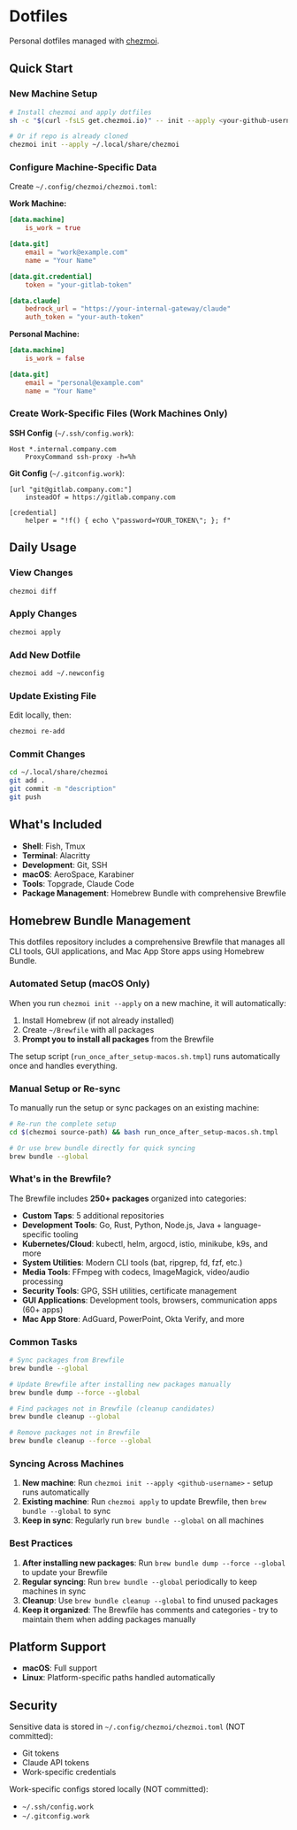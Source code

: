 # Dotfiles

Personal dotfiles managed with [chezmoi](https://www.chezmoi.io/).

## Quick Start

### New Machine Setup

```bash
# Install chezmoi and apply dotfiles
sh -c "$(curl -fsLS get.chezmoi.io)" -- init --apply <your-github-username>

# Or if repo is already cloned
chezmoi init --apply ~/.local/share/chezmoi
```

### Configure Machine-Specific Data

Create `~/.config/chezmoi/chezmoi.toml`:

**Work Machine:**
```toml
[data.machine]
    is_work = true

[data.git]
    email = "work@example.com"
    name = "Your Name"

[data.git.credential]
    token = "your-gitlab-token"

[data.claude]
    bedrock_url = "https://your-internal-gateway/claude"
    auth_token = "your-auth-token"
```

**Personal Machine:**
```toml
[data.machine]
    is_work = false

[data.git]
    email = "personal@example.com"
    name = "Your Name"
```

### Create Work-Specific Files (Work Machines Only)

**SSH Config** (`~/.ssh/config.work`):
```ssh
Host *.internal.company.com
    ProxyCommand ssh-proxy -h=%h
```

**Git Config** (`~/.gitconfig.work`):
```gitconfig
[url "git@gitlab.company.com:"]
    insteadOf = https://gitlab.company.com

[credential]
    helper = "!f() { echo \"password=YOUR_TOKEN\"; }; f"
```

## Daily Usage

### View Changes
```bash
chezmoi diff
```

### Apply Changes
```bash
chezmoi apply
```

### Add New Dotfile
```bash
chezmoi add ~/.newconfig
```

### Update Existing File
Edit locally, then:
```bash
chezmoi re-add
```

### Commit Changes
```bash
cd ~/.local/share/chezmoi
git add .
git commit -m "description"
git push
```

## What's Included

- **Shell**: Fish, Tmux
- **Terminal**: Alacritty
- **Development**: Git, SSH
- **macOS**: AeroSpace, Karabiner
- **Tools**: Topgrade, Claude Code
- **Package Management**: Homebrew Bundle with comprehensive Brewfile

## Homebrew Bundle Management

This dotfiles repository includes a comprehensive Brewfile that manages all CLI tools, GUI applications, and Mac App Store apps using Homebrew Bundle.

### Automated Setup (macOS Only)

When you run `chezmoi init --apply` on a new machine, it will automatically:
1. Install Homebrew (if not already installed)
2. Create `~/Brewfile` with all packages
3. **Prompt you to install all packages** from the Brewfile

The setup script (`run_once_after_setup-macos.sh.tmpl`) runs automatically once and handles everything.

### Manual Setup or Re-sync

To manually run the setup or sync packages on an existing machine:

```bash
# Re-run the complete setup
cd $(chezmoi source-path) && bash run_once_after_setup-macos.sh.tmpl

# Or use brew bundle directly for quick syncing
brew bundle --global
```

### What's in the Brewfile?

The Brewfile includes **250+ packages** organized into categories:
- **Custom Taps**: 5 additional repositories
- **Development Tools**: Go, Rust, Python, Node.js, Java + language-specific tooling
- **Kubernetes/Cloud**: kubectl, helm, argocd, istio, minikube, k9s, and more
- **System Utilities**: Modern CLI tools (bat, ripgrep, fd, fzf, etc.)
- **Media Tools**: FFmpeg with codecs, ImageMagick, video/audio processing
- **Security Tools**: GPG, SSH utilities, certificate management
- **GUI Applications**: Development tools, browsers, communication apps (60+ apps)
- **Mac App Store**: AdGuard, PowerPoint, Okta Verify, and more

### Common Tasks

```bash
# Sync packages from Brewfile
brew bundle --global

# Update Brewfile after installing new packages manually
brew bundle dump --force --global

# Find packages not in Brewfile (cleanup candidates)
brew bundle cleanup --global

# Remove packages not in Brewfile
brew bundle cleanup --force --global
```

### Syncing Across Machines

1. **New machine**: Run `chezmoi init --apply <github-username>` - setup runs automatically
2. **Existing machine**: Run `chezmoi apply` to update Brewfile, then `brew bundle --global` to sync
3. **Keep in sync**: Regularly run `brew bundle --global` on all machines

### Best Practices

1. **After installing new packages**: Run `brew bundle dump --force --global` to update your Brewfile
2. **Regular syncing**: Run `brew bundle --global` periodically to keep machines in sync
3. **Cleanup**: Use `brew bundle cleanup --global` to find unused packages
4. **Keep it organized**: The Brewfile has comments and categories - try to maintain them when adding packages manually

## Platform Support

- **macOS**: Full support
- **Linux**: Platform-specific paths handled automatically

## Security

Sensitive data is stored in `~/.config/chezmoi/chezmoi.toml` (NOT committed):
- Git tokens
- Claude API tokens
- Work-specific credentials

Work-specific configs stored locally (NOT committed):
- `~/.ssh/config.work`
- `~/.gitconfig.work`
